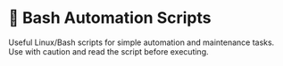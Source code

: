 # 🐚 Bash Automation Scripts

Useful Linux/Bash scripts for simple automation and maintenance tasks. Use with caution and read the script before executing.
